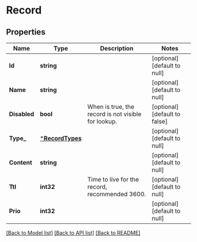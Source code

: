 # Record

## Properties
Name | Type | Description | Notes
------------ | ------------- | ------------- | -------------
**Id** | **string** |  | [optional] [default to null]
**Name** | **string** |  | [optional] [default to null]
**Disabled** | **bool** | When is true, the record is not visible for lookup. | [optional] [default to false]
**Type_** | [***RecordTypes**](recordTypes.md) |  | [optional] [default to null]
**Content** | **string** |  | [optional] [default to null]
**Ttl** | **int32** | Time to live for the record, recommended 3600. | [optional] [default to null]
**Prio** | **int32** |  | [optional] [default to null]

[[Back to Model list]](../README.md#documentation-for-models) [[Back to API list]](../README.md#documentation-for-api-endpoints) [[Back to README]](../README.md)

